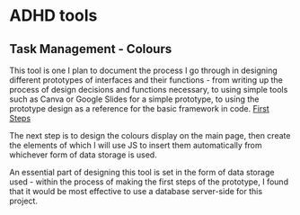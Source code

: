 # ADHD tools

## Task Management - Colours
This tool is one I plan to document the process I go through in designing different prototypes of interfaces and their functions - from writing up the process of design decisions and functions necessary, to using simple tools such as Canva or Google Slides for a simple prototype, to using the prototype design as a reference for the basic framework in code.
[First Steps](https://youtube.com/live/lyL8xt_INpY)

The next step is to design the colours display on the main page, then create the elements of which I will use JS to insert them automatically from whichever form of data storage is used.

An essential part of designing this tool is set in the form of data storage used - within the process of making the first steps of the prototype, I found that it would be most effective to use a database server-side for this project.
